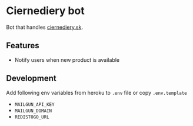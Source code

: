 # Ciernediery bot

Bot that handles [ciernediery.sk](https://eshop.ciernediery.sk).

## Features

- Notify users when new product is available

## Development

Add following env variables from heroku to `.env` file or copy `.env.template`

- `MAILGUN_API_KEY`
- `MAILGUN_DOMAIN`
- `REDISTOGO_URL`
